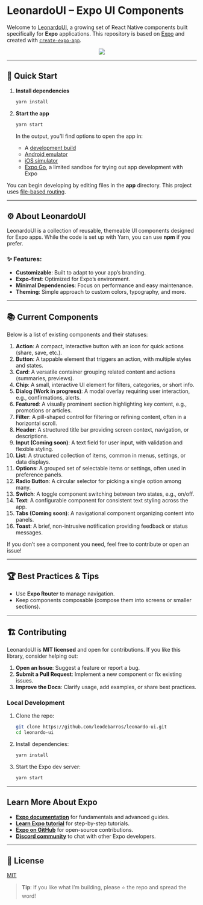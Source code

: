 # LeonardoUI – Expo UI Components

Welcome to [LeonardoUI](https://github.com/leodebarros/leonardo-ui), a growing set of React Native components built specifically for **Expo** applications. This repository is based on [Expo](https://expo.dev) and created with [`create-expo-app`](https://www.npmjs.com/package/create-expo-app).

<p align="center">
  <img src="https://amplify-mouapp-dev-110551-deployment.s3.eu-west-2.amazonaws.com/public/cover.png?X-Amz-Algorithm=AWS4-HMAC-SHA256&X-Amz-Content-Sha256=UNSIGNED-PAYLOAD&X-Amz-Credential=ASIASZBVI2BBLAYEDLQR%2F20250226%2Feu-west-2%2Fs3%2Faws4_request&X-Amz-Date=20250226T190943Z&X-Amz-Expires=300&X-Amz-Security-Token=IQoJb3JpZ2luX2VjECsaCWV1LXdlc3QtMiJHMEUCIQDOEG34ZFu2bnLABjfJCPkc01hulhziklqNxvBN0s00RAIgJMkR8gRcokzjwQrdnSVQYexPsQ5z%2BIT9E2bCrLKbCWIq7AIIZBAAGgwxOTEyMzc3NzEzMzAiDNJPglC3tfYNsPLOgirJAraygvbTgBSvkPgbMqk%2B5QFzhu%2FDnkD3kglGGK5z88z4I0v3Xu8EBcyBTXvQEU9KP7UEC3vD9qXfq%2B5SLM4FyRX5bwIdM51g1Ec2wZjl0YJK2G1zxi4oAApsHdJQHGe36X%2FP1rHLh0SngffUvbku0CpkdFIZY1Z4HP7wCt7Kc50l5BUd5%2B1h3IAk2y2EDsnYnLVEeWlxvf0hkGa5oPafebJ%2BAq9SwNnrFMID5LVdogkpAQbtbfIXk7HlZX0a0epQilyXPwnNyo5Dt2%2BS2qsO%2FTOHEgCa2FidApr5kcgMd5Z8fguYPFa9BhBBdFcs8RFLB%2BAzZlmu9YebL0g2rVX2HLl3HED9ZRtMqGCaP4BS%2BWNV9lSJh%2Fn5OxMB132FFGRzaqzB2IlZJyMU%2BrMXEp8K26w3zWGGRVmbi%2BnA2bMCCF3mGtrVE5%2F2ynTKMMSY%2Fb0GOrMCLyKRrl7a2QQCzLsKCbOG4U0SYQNtddDwgrLDyLvZuF8JP%2FRpb2pA8v%2F3WarII%2BcfaWdlss286dtECFJ8I3TR%2BLl%2FEVa1BIeUkZi%2BcfDTkEJerdV2wl5DAmqyF%2Fvj9r6uYzCz92xY4gOYf7X5UtvvJ4%2FvMzxraWoiAFknzKXhG1vC%2FZoLVuCfr4SqhxrS3ZBQuELOcEzrFu9ueB9oH95%2FCSPgYPEi2eYekIH68jV7Gf0IEGYnNNsHPRc2ukdAN%2BlvWW%2BZnFF3yVIHCY9aXfpGib9%2B5hHUKppVcz82Q6Hu9yWK8eFDag9cb3u%2FhXy8x9TahoLmAvIaSuasnNCiOub5Gt9m2yzD6vL6Xucc4qMpKRFXBNFXbSX1h3SaKJWKt807pP7UPGLmoXnw86CDm7yC%2B2FOSg%3D%3D&X-Amz-Signature=d183be3d5fddec019bb6f2beb08b61c92859332375d53b42c5a30c05c5bfd8f0&X-Amz-SignedHeaders=host&response-content-disposition=inline">
</p>

---

## 🚀 Quick Start

1. **Install dependencies**

   ```bash
   yarn install
   ```

2. **Start the app**

   ```bash
   yarn start
   ```

   In the output, you'll find options to open the app in:
   - A [development build](https://docs.expo.dev/develop/development-builds/introduction/)
   - [Android emulator](https://docs.expo.dev/workflow/android-studio-emulator/)
   - [iOS simulator](https://docs.expo.dev/workflow/ios-simulator/)
   - [Expo Go](https://expo.dev/go), a limited sandbox for trying out app development with Expo

You can begin developing by editing files in the **app** directory. This project uses [file-based routing](https://docs.expo.dev/router/introduction).

---

## ⚙️ About LeonardoUI

LeonardoUI is a collection of reusable, themeable UI components designed for Expo apps. While the code is set up with Yarn, you can use **npm** if you prefer.

### ✨ Features:
- **Customizable**: Built to adapt to your app’s branding.
- **Expo-first**: Optimized for Expo’s environment.
- **Minimal Dependencies**: Focus on performance and easy maintenance.
- **Theming**: Simple approach to custom colors, typography, and more.

---

## 📚 Current Components

Below is a list of existing components and their statuses:

1. **Action**: A compact, interactive button with an icon for quick actions (share, save, etc.).
2. **Button**: A tappable element that triggers an action, with multiple styles and states.
3. **Card**: A versatile container grouping related content and actions (summaries, previews).
4. **Chip**: A small, interactive UI element for filters, categories, or short info.
5. **Dialog (Work in progress)**: A modal overlay requiring user interaction, e.g., confirmations, alerts.
6. **Featured**: A visually prominent section highlighting key content, e.g., promotions or articles.
7. **Filter**: A pill-shaped control for filtering or refining content, often in a horizontal scroll.
8. **Header**: A structured title bar providing screen context, navigation, or descriptions.
9. **Input (Coming soon)**: A text field for user input, with validation and flexible styling.
10. **List**: A structured collection of items, common in menus, settings, or data displays.
11. **Options**: A grouped set of selectable items or settings, often used in preference panels.
12. **Radio Button**: A circular selector for picking a single option among many.
13. **Switch**: A toggle component switching between two states, e.g., on/off.
14. **Text**: A configurable component for consistent text styling across the app.
15. **Tabs (Coming soon)**: A navigational component organizing content into panels.
16. **Toast**: A brief, non-intrusive notification providing feedback or status messages.

If you don’t see a component you need, feel free to contribute or open an issue!

---

## 🏆 Best Practices & Tips

- Use **Expo Router** to manage navigation.
- Keep components composable (compose them into screens or smaller sections).

---

## 🏗️ Contributing

LeonardoUI is **MIT licensed** and open for contributions. If you like this library, consider helping out:

1. **Open an Issue**: Suggest a feature or report a bug.
2. **Submit a Pull Request**: Implement a new component or fix existing issues.
3. **Improve the Docs**: Clarify usage, add examples, or share best practices.

### Local Development

1. Clone the repo:
   ```bash
   git clone https://github.com/leodebarros/leonardo-ui.git
   cd leonardo-ui
   ```
2. Install dependencies:
   ```bash
   yarn install
   ```
3. Start the Expo dev server:
   ```bash
   yarn start
   ```

---

## Learn More About Expo

- **[Expo documentation](https://docs.expo.dev/)** for fundamentals and advanced guides.
- **[Learn Expo tutorial](https://docs.expo.dev/tutorial/introduction/)** for step-by-step tutorials.
- **[Expo on GitHub](https://github.com/expo/expo)** for open-source contributions.
- **[Discord community](https://chat.expo.dev)** to chat with other Expo developers.

---

## 🎉 License

[MIT](https://github.com/leodebarros/leonardo-ui/blob/main/LICENSE)

> **Tip**: If you like what I’m building, please ⭐ the repo and spread the word!
